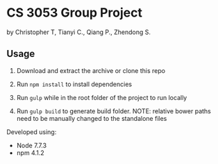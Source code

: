# CS 3053 Group Project

by Christopher T, Tianyi C., Qiang P., Zhendong S.

## Usage

1. Download and extract the archive or clone this repo

2. Run `npm install` to install dependencies

3. Run `gulp` while in the root folder of the project to run locally

4. Run `gulp build` to generate build folder. NOTE: relative bower paths need to be manually changed to the standalone files 

Developed using:
- Node 7.7.3
- npm 4.1.2